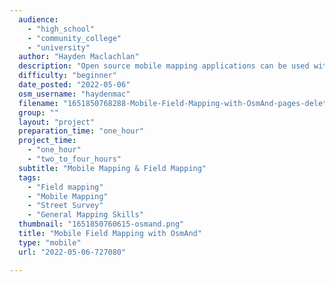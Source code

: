 ```yaml
---
  audience: 
    - "high_school"
    - "community_college"
    - "university"
  author: "Hayden Maclachlan"
  description: "Open source mobile mapping applications can be used with iOS and/or Android devices, providing offline and online maps for a variety of needs. The interface allows individuals to map local areas updating geospatial information along the way. Especially useful for navigation, data is collected and uploaded by community members seeking to contribute to the maintenance of OpenStreetMap. There are a number of applications that provide mobile mapping features. Some of these programs do not use the OpenStreetMap platform or allow for editing contribution to the OpenStreetMap"
  difficulty: "beginner"
  date_posted: "2022-05-06"
  osm_username: "haydenmac"
  filename: "1651850768288-Mobile-Field-Mapping-with-OsmAnd-pages-deleted.pdf"
  group: ""
  layout: "project"
  preparation_time: "one_hour"
  project_time: 
    - "one_hour"
    - "two_to_four_hours"
  subtitle: "Mobile Mapping & Field Mapping"
  tags: 
    - "Field mapping"
    - "Mobile Mapping"
    - "Street Survey"
    - "General Mapping Skills"
  thumbnail: "1651850760615-osmand.png"
  title: "Mobile Field Mapping with OsmAnd"
  type: "mobile"
  url: "2022-05-06-727080"

---
```

